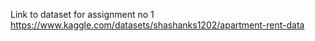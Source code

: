 Link to dataset for assignment no 1
https://www.kaggle.com/datasets/shashanks1202/apartment-rent-data
